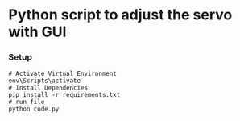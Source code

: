 # Python script to adjust the servo with GUI

### Setup
```
# Activate Virtual Environment
env\Scripts\activate
# Install Dependencies
pip install -r requirements.txt
# run file 
python code.py
```